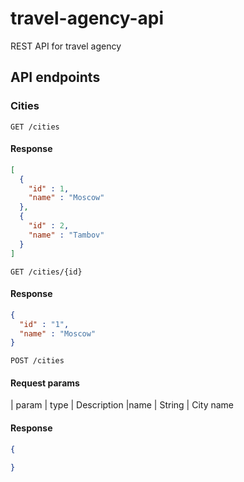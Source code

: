 # travel-agency-api
REST API for travel agency

## API endpoints

### Cities
```HTTP
GET /cities
```
#### Response
```json
[
  {
    "id" : 1,
    "name" : "Moscow"
  },
  {
    "id" : 2,
    "name" : "Tambov"
  }
]
```

```HTTP
GET /cities/{id}
```
#### Response
```json
{
  "id" : "1",
  "name" : "Moscow"
}
```


```HTTP
POST /cities
```
#### Request params
| param     | type     | Description
|name       | String   | City name
#### Response
```json
{
  
}
```
